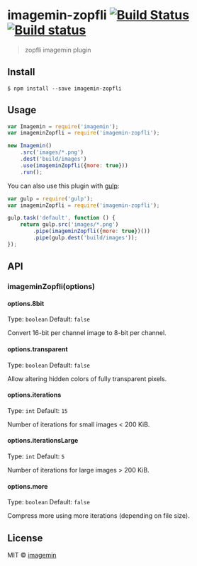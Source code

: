# imagemin-zopfli [![Build Status](https://travis-ci.org/imagemin/imagemin-zopfli.svg?branch=master)](https://travis-ci.org/imagemin/imagemin-zopfli) [![Build status](https://ci.appveyor.com/api/projects/status/au86jlv1nyfcv40h?svg=true)](https://ci.appveyor.com/project/ShinnosukeWatanabe/imagemin-zopfli)

> zopfli imagemin plugin


## Install

```
$ npm install --save imagemin-zopfli
```


## Usage

```js
var Imagemin = require('imagemin');
var imageminZopfli = require('imagemin-zopfli');

new Imagemin()
    .src('images/*.png')
    .dest('build/images')
    .use(imageminZopfli({more: true}))
    .run();
```

You can also use this plugin with [gulp](http://gulpjs.com/):

```js
var gulp = require('gulp');
var imageminZopfli = require('imagemin-zopfli');

gulp.task('default', function () {
    return gulp.src('images/*.png')
        .pipe(imageminZopfli({more: true})())
        .pipe(gulp.dest('build/images'));
});
```


## API

### imageminZopfli(options)

#### options.8bit

Type: `boolean`
Default: `false`

Convert 16-bit per channel image to 8-bit per channel.

#### options.transparent

Type: `boolean`
Default: `false`

Allow altering hidden colors of fully transparent pixels.

#### options.iterations

Type: `int`
Default: `15`

Number of iterations for small images < 200 KiB.

#### options.iterationsLarge

Type: `int`
Default: `5`

Number of iterations for large images > 200 KiB.

#### options.more

Type: `boolean`
Default: `false`

Compress more using more iterations (depending on file size).


## License

MIT © [imagemin](https://github.com/imagemin)

